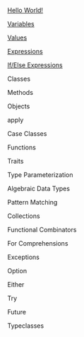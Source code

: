 [Hello World!](examples/hello_world)

[Variables](examples/variables)

[Values](examples/values)

[Expressions](examples/expressions)

[If/Else Expressions](examples/if_else_expressions)

Classes

Methods

Objects

apply

Case Classes

Functions

Traits

Type Parameterization

Algebraic Data Types

Pattern Matching

Collections

Functional Combinators

For Comprehensions

Exceptions

Option

Either

Try

Future

Typeclasses
